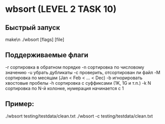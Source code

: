 # wbsort (LEVEL 2 TASK 10)

## Быстрый запуск

make\n 
./wbsort [flags] [file]

## Поддерживаемые флаги
-r сортировка в обратном порядке
-n сортировка по числовому значению
-u убрать дубликаты
-c проверить, отсортирован ли файл
-M сортировка по месяцам (Jan < Feb < … < Dec)
-b игнорировать хвостовые пробелы
-h сортировка с суффиксами (1K, 1G и т.п.)
-k N сортировка по N-й колонке, нумерация начинается с 1

## Пример:
./wbsort testing/testdata/clean.txt
./wbsort -c testing/testdata/clean.txt